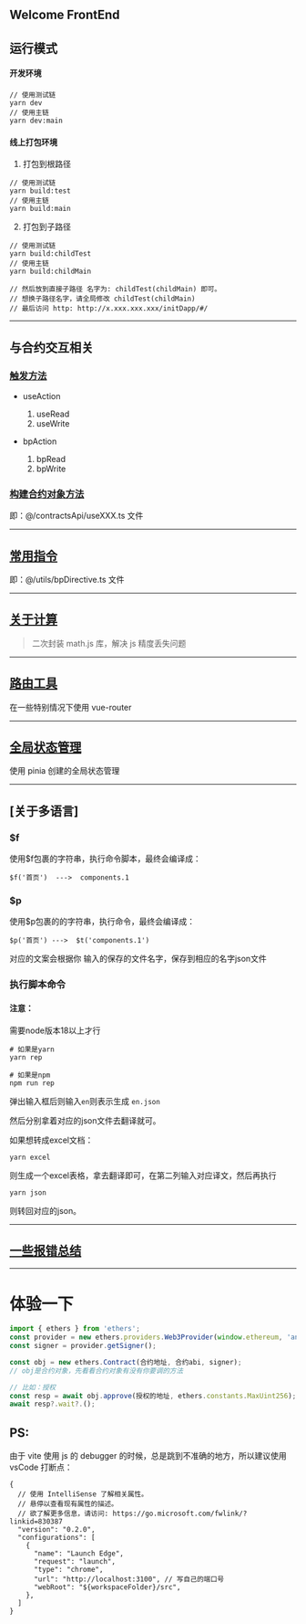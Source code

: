 ## Welcome FrontEnd


## 运行模式

#### 开发环境

```
// 使用测试链
yarn dev
// 使用主链
yarn dev:main
```

#### 线上打包环境

1. 打包到根路径

```
// 使用测试链
yarn build:test
// 使用主链
yarn build:main
```

2. 打包到子路径

```
// 使用测试链
yarn build:childTest
// 使用主链
yarn build:childMain

// 然后放到直接子路径 名字为: childTest(childMain) 即可。
// 想换子路径名字，请全局修改 childTest(childMain)
// 最后访问 http: http://x.xxx.xxx.xxx/initDapp/#/
```

---

## 与合约交互相关

### [触发方法](/FrontEnd/BpHooks/useAction/index)

- useAction

  1. useRead
  2. useWrite

- bpAction
  1. bpRead
  2. bpWrite

### [构建合约对象方法](/FrontEnd/BPFunction/action/index)

即：@/contractsApi/useXXX.ts 文件

---

## [常用指令](/FrontEnd/BPFunction/bpDirective/index)

即：@/utils/bpDirective.ts 文件

---

## [关于计算](/FrontEnd/BPFunction/bpMath/index)

> 二次封装 math.js 库，解决 js 精度丢失问题

---

## [路由工具](/FrontEnd/BPFunction/router/index)

在一些特别情况下使用 vue-router

---

## [全局状态管理](/FrontEnd/BPFunction/store/index)

使用 pinia 创建的全局状态管理

---

## [关于多语言]

### $f
使用$f包裹的字符串，执行命令脚本，最终会编译成：
```
$f('首页')  --->  components.1
```

### $p
使用$p包裹的的字符串，执行命令，最终会编译成：
```
$p('首页') --->  $t('components.1')
```

对应的文案会根据你 输入的保存的文件名字，保存到相应的名字json文件

### 执行脚本命令
#### 注意：
需要node版本18以上才行

```shell
# 如果是yarn 
yarn rep

# 如果是npm
npm run rep
```

弹出输入框后则输入```en```则表示生成 ```en.json```

然后分别拿着对应的json文件去翻译就可。

如果想转成excel文档：

```shell
yarn excel
```

则生成一个excel表格，拿去翻译即可，在第二列输入对应译文，然后再执行

```shell
yarn json
```

则转回对应的json。

---

## [一些报错总结](/FrontEnd/BPFunction/errors/index)

---

# 体验一下

```ts
import { ethers } from 'ethers';
const provider = new ethers.providers.Web3Provider(window.ethereum, 'any');
const signer = provider.getSigner();

const obj = new ethers.Contract(合约地址, 合约abi, signer);
// obj是合约对象，先看看合约对象有没有你要调的方法

// 比如：授权
const resp = await obj.approve(授权的地址, ethers.constants.MaxUint256);
await resp?.wait?.();
```

## PS:

由于 vite 使用 js 的 debugger 的时候，总是跳到不准确的地方，所以建议使用 vsCode 打断点：

```
{
  // 使用 IntelliSense 了解相关属性。
  // 悬停以查看现有属性的描述。
  // 欲了解更多信息，请访问: https://go.microsoft.com/fwlink/?linkid=830387
  "version": "0.2.0",
  "configurations": [
    {
      "name": "Launch Edge",
      "request": "launch",
      "type": "chrome",
      "url": "http://localhost:3100", // 写自己的端口号
      "webRoot": "${workspaceFolder}/src",
    },
  ]
}
```
